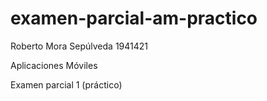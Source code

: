 # examen-parcial-am-practico

Roberto Mora Sepúlveda
1941421

Aplicaciones Móviles

Examen parcial 1 (práctico)
